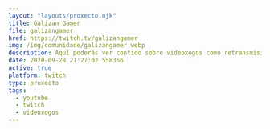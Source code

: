 ```yaml
---
layout: "layouts/proxecto.njk"
title: Galizan Gamer
file: galizangamer
href: https://twitch.tv/galizangamer
img: /img/comunidade/galizangamer.webp
description: Aquí poderás ver contido sobre videoxogos como retransmisións de conferencias, directos grupais como as Pochonovas ou partidas soltas dalgún de nos. Os 4 integrantes somos Dinav, Fedello, Mosynho e Antón.
date: 2020-09-28 21:27:02.558366
active: true
platform: twitch
type: proxecto
tags:
  - youtube
  - twitch
  - videoxogos
---
```

